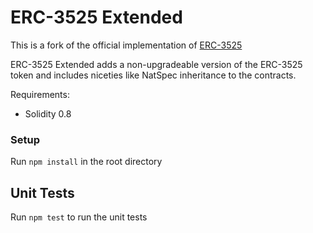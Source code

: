 # ERC-3525 Extended

This is a fork of the official implementation of [ERC-3525](https://github.com/solv-finance/erc-3525)

ERC-3525 Extended adds a non-upgradeable version of the ERC-3525 token and includes niceties like NatSpec inheritance to the contracts.

Requirements:

- Solidity 0.8

### Setup

Run `npm install` in the root directory

## Unit Tests

Run `npm test` to run the unit tests
